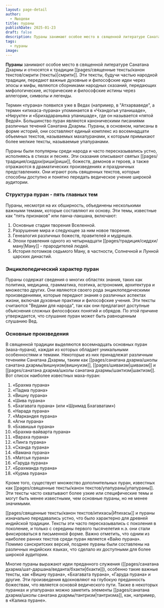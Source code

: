 ```yaml
---
layout: page-detail
author:
  - Яшодеви
title: пураны
publishDate: 2025-01-23
draft: false
description: Пураны занимают особое место в священной литературе Санатана Дхармы и относятся к традиции смрити. Эти тексты, будучи частью народной традиции, передают важные духовные и философские идеи через эпосы и мифы.
tags:
  - пураны
image:
---
```

**Пураны** занимают особое место в священной литературе Санатана Дхармы и относятся к традиции [[pages/священные тексты/канон текстов/смрити (тексты)|смрити]]. Эти тексты, будучи частью народной традиции, передают важные духовные и философские идеи через эпосы и мифы, являются сборниками народных сказаний, передающих мифологические, исторические и философские истины через аллегории, символы и легенды. 

Термин «пурана» появился уже в Ведах (например, в "Атхарваведе", а термин «итихаса-пурана» упоминается в «Чхандогья упанишаде», «Нирукте» и «Брихадараньяка упанишаде», где он называется «пятой Ведой». Большинство пуран являются каноническими писаниями различных течений Санатана Дхармы. Пураны, в основном, написаны в форме историй, они составляют единый комплекс из восемнадцати объемных текстов, называемых махапуранами, к которым примыкают более мелкие тексты, называемые упапуранами.

Пураны были популярны среди народа и часто пересказывались устно, исполняясь в стихах и песнях. Эти сказания описывают святых [[pages/традиция/сиддхи/риши|риши]], божеств, демонов и героев, а также отражаются в драматических произведениях и праздничных представлениях. Они играют роль священных текстов, которые способны доступно и понятно передать ведическое учение широкой аудитории.

### Структура пуран - пять главных тем
Пураны, несмотря на их обширность, объединены несколькими важными темами, которые составляют их основу. Эти темы, известные как "пять признаков" или панча-лакшана, включают:

1. Основные стадии творения Вселенной.
2. Разрушение мира и следующее за ним новое творение.
3. Генеалогия различных божеств, правителей и мудрецов.
4. Эпохи правления одного из четырнадцати [[pages/традиция/сиддхи/ману|Ману]] - прародителей людей.
5. История потомков седьмого Ману, в частности, Солнечной и Лунной царских династий.

### Энциклопедический характер пуран
Пураны содержат сведения о многих областях знания, таких как политика, медицина, грамматика, поэтика, астрономия, архитектура и множество других. Они являются своего рода энциклопедическими произведениями, которые передают знания о различных аспектах жизни, включая духовные практики и философские учения. Эти тексты считаются "Ведами для народа", так как они предлагают доступные объяснения сложных философских понятий и обрядов. По этой причине утверждается, что слушание пуран может быть равноценным слушанию Вед.

### Основные произведения
В священной традиции выделяются восемнадцать основных пуран (маха-пурана), каждая из которых обладает уникальными особенностями и темами. Некоторые из них принадлежат различным течениям Санатана Дхармы, таким как [[pages/санатана дхарма/школы санатана дхармы/вишнуизм|вишнуизм]], [[pages/шиваизм|шиваизм]] и [[pages/санатана дхарма/школы санатана дхармы/шактизм|шактизм]]. Вот список наиболее известных маха-пуран:

1. «Брахма пурана»
2. «Падма пурана»
3. «Вишну пурана»
4. «Шива пурана»
5. «Бхагавата пурана» (или «Шримад Бхагаватам»)
6. «Нарада пурана»
7. «Маркандея пурана»
8. «Агни пурана»
9. «Бхавишья пурана»
10. «Брахма-вайварта пурана»
11. «Вараха пурана»
12. «Линга пурана»
13. «Сканда пурана»
14. «Вамана пурана»
15. «Матсья пурана»
16. «Гаруда пурана»
17. «Брахманда пурана»
18. «Курма пурана»

Кроме того, существует множество дополнительных пуран, известных как [[pages/священные тексты/канон текстов/упапураны|упапураны]]. Эти тексты часто охватывают более узкие или специфические темы и могут быть менее известными, чем основные пураны, но не менее значимыми.

[[pages/священные тексты/канон текстов/итихасы|Итихасы]] и пураны изначально передавались устно, что было характерно для древней индийской традиции. Тексты эти часто пересказывались с поколения в поколение, и только с середины первого тысячелетия н.э. они стали фиксироваться в письменной форме. Важно отметить, что одним из наиболее ранних текстов среди пуран является «Вайю пурана». Помимо санскритских версий, позднее пураны были составлены на различных индийских языках, что сделало их доступными для более широкой аудитории.

Многие пураны выражают идеи преданного служения ([[pages/санатана дхарма/шат-даршана/веданта/бхакти|бхакти]]), особенно такие важные тексты, как «Вишну пурана», «Бхагавата пурана», «Гаруда пурана» и другие. Эти произведения вдохновляют на глубокую преданность божествам, что является основой ведического пути. Также в некоторых пуранках и упапуранах можно заметить элементы [[pages/санатана дхарма/школы санатана дхармы/тантризм|тантризма]], как, например, в «Калика пуране».
